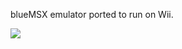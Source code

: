 blueMSX emulator ported to run on Wii.

[![](http://www.candel.nu/donate.gif)](https://www.paypal.com/cgi-bin/webscr?cmd=_donations&business=info%40wiimsx%2ecom&lc=NL&item_name=BlueMSX%2dWii&currency_code=EUR&bn=PP%2dDonationsBF%3abtn_donateCC_LG%2egif%3aNonHosted)